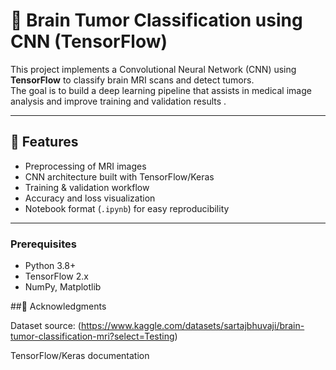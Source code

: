 # 🧠 Brain Tumor Classification using CNN (TensorFlow)

This project implements a Convolutional Neural Network (CNN) using **TensorFlow** to classify brain MRI scans and detect tumors.  
The goal is to build a deep learning pipeline that assists in medical image analysis and improve training and validation results .

---

## 📌 Features
- Preprocessing of MRI images  
- CNN architecture built with TensorFlow/Keras  
- Training & validation workflow  
- Accuracy and loss visualization  
- Notebook format (`.ipynb`) for easy reproducibility  

---


### Prerequisites
- Python 3.8+
- TensorFlow 2.x
- NumPy, Matplotlib

##🙌 Acknowledgments

Dataset source: (https://www.kaggle.com/datasets/sartajbhuvaji/brain-tumor-classification-mri?select=Testing)

TensorFlow/Keras documentation
